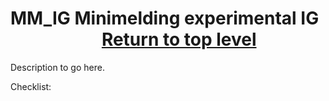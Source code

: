 # MM_IG Minimelding experimental IG   &nbsp; &nbsp; &nbsp; &nbsp; &nbsp; &nbsp; &nbsp; &nbsp; &nbsp; &nbsp; &nbsp;     [Return to top level](/arh_helsedir1/)

Description to go here.


<!-- img src="../../assets/images/Evjeklinikken-poster-A4.png" width="1100" -->

Checklist: